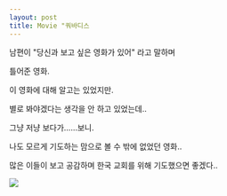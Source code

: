 ```yaml
---
layout: post
title: Movie "쿼바디스
---
```


남편이 "당신과 보고 싶은 영화가 있어" 라고 말하며

틀어준 영화.

이 영화에 대해 알고는 있었지만.

별로 봐야겠다는 생각을 안 하고 있었는데..

그냥 저냥 보다가......보니.

나도 모르게 기도하는 맘으로 볼 수 밖에 없었던 영화..

많은 이들이 보고 공감하며 한국 교회를 위해 기도했으면 좋겠다..

![](https://dl.dropboxusercontent.com/u/9792864/%EC%96%B4%EB%A6%B0%EC%9D%B4%EC%9D%98%20%EA%B8%B0%EB%8F%84.jpg)

